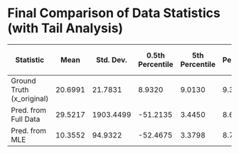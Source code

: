 # Final Comparison of Data Statistics (with Tail Analysis)

| Statistic | Mean | Std. Dev. | 0.5th Percentile | 5th Percentile | 25th Percentile (Q1) | Median (50th) | 75th Percentile (Q3) | 95th Percentile | 99.5th Percentile |
|---|---|---|---|---|---|---|---|---|---|
| Ground Truth (x_original) | 20.6991 | 21.7831 | 8.9320 | 9.0130 | 9.3734 | 10.4327 | 10.5185 | 53.5023 | 63.1736 |
| Pred. from Full Data  | 29.5217 | 1903.4499 | -51.2135 | 3.4450 | 8.6399 | 9.8054 | 10.9342 | 15.8932 | 69.9756 |
| Pred. from MLE  | 10.3552 | 94.9322 | -52.4675 | 3.3798 | 8.7229 | 9.8692 | 11.0503 | 16.1641 | 73.5861 |